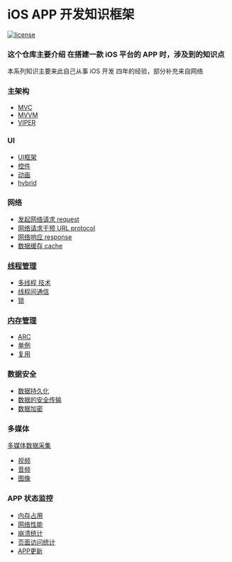 
# iOS APP 开发知识框架

[![license](https://img.shields.io/badge/license-Attribution--NonCommercial%204.0%20-brightgreen.svg)](https://github.com/doocs/advanced-java/blob/master/LICENSE)


### 这个仓库主要介绍 在搭建一款 iOS 平台的 APP 时，涉及到的知识点

本系列知识主要来此自己从事 iOS 开发 四年的经验，部分补充来自网络

### 主架构
 - [MVC](www.baidu.com)
 - [MVVM]()
 - [VIPER]()

### UI
 - [UI框架](www.baidu.com) 
 - [控件]()
 - [动画]()
 - [hybrid]()

### 网络
 - [发起网络请求 request]()
 - [网络请求干预 URL protocol]()
 - [网络响应 response]()
 - [数据缓存 cache]()

### [线程管理]()
 - [多线程 技术]()
 - [线程间通信]()
 - [锁]()

### [内存管理]()

 - [ARC]()
 - [单例]()
 - [复用]()

### 数据安全

 - [数据持久化]()
 - [数据的安全传输]()
 - [数据加密]()

### 多媒体

 [多媒体数据采集]()
 - [视频]()
 - [音频]()
 - [图像]()

 ### APP 状态监控

 - [内存占用]()
 - [网络性能]()
 - [崩溃统计]()
 - [页面访问统计]()
 - [APP更新]()


